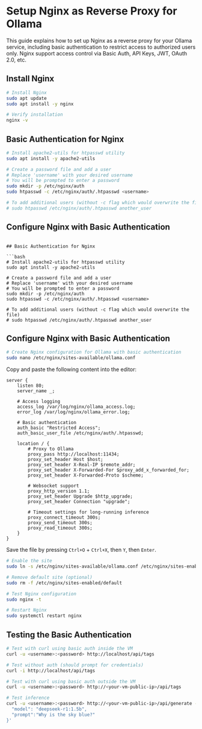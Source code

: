 # Setup Nginx as Reverse Proxy for Ollama

This guide explains how to set up Nginx as a reverse proxy for your Ollama service, including basic authentication to restrict access to authorized users only. Nginx support access control via Basic Auth, API Keys, JWT, OAuth 2.0, etc.

## Install Nginx

```bash
# Install Nginx
sudo apt update
sudo apt install -y nginx

# Verify installation
nginx -v
```

## Basic Authentication for Nginx

```bash
# Install apache2-utils for htpasswd utility
sudo apt install -y apache2-utils

# Create a password file and add a user
# Replace 'username' with your desired username
# You will be prompted to enter a password
sudo mkdir -p /etc/nginx/auth
sudo htpasswd -c /etc/nginx/auth/.htpasswd <username>

# To add additional users (without -c flag which would overwrite the file)
# sudo htpasswd /etc/nginx/auth/.htpasswd another_user
```

## Configure Nginx with Basic Authentication


```

## Basic Authentication for Nginx

```bash
# Install apache2-utils for htpasswd utility
sudo apt install -y apache2-utils

# Create a password file and add a user
# Replace 'username' with your desired username
# You will be prompted to enter a password
sudo mkdir -p /etc/nginx/auth
sudo htpasswd -c /etc/nginx/auth/.htpasswd <username>

# To add additional users (without -c flag which would overwrite the file)
# sudo htpasswd /etc/nginx/auth/.htpasswd another_user
```

## Configure Nginx with Basic Authentication

```bash
# Create Nginx configuration for Ollama with basic authentication
sudo nano /etc/nginx/sites-available/ollama.conf
```

Copy and paste the following content into the editor:

```
server {
    listen 80;
    server_name _;

    # Access logging
    access_log /var/log/nginx/ollama_access.log;
    error_log /var/log/nginx/ollama_error.log;

    # Basic authentication
    auth_basic "Restricted Access";
    auth_basic_user_file /etc/nginx/auth/.htpasswd;

    location / {
        # Proxy to Ollama
        proxy_pass http://localhost:11434;
        proxy_set_header Host $host;
        proxy_set_header X-Real-IP $remote_addr;
        proxy_set_header X-Forwarded-For $proxy_add_x_forwarded_for;
        proxy_set_header X-Forwarded-Proto $scheme;
        
        # Websocket support
        proxy_http_version 1.1;
        proxy_set_header Upgrade $http_upgrade;
        proxy_set_header Connection "upgrade";
        
        # Timeout settings for long-running inference
        proxy_connect_timeout 300s;
        proxy_send_timeout 300s;
        proxy_read_timeout 300s;
    }
}
```

Save the file by pressing `Ctrl+O` + `Ctrl+X`, then `Y`, then `Enter`.

```bash
# Enable the site
sudo ln -s /etc/nginx/sites-available/ollama.conf /etc/nginx/sites-enabled/

# Remove default site (optional)
sudo rm -f /etc/nginx/sites-enabled/default

# Test Nginx configuration
sudo nginx -t

# Restart Nginx
sudo systemctl restart nginx
```

## Testing the Basic Authentication

```bash
# Test with curl using basic auth inside the VM
curl -u <username>:<password> http://localhost/api/tags

# Test without auth (should prompt for credentials)
curl -i http://localhost/api/tags

# Test with curl using basic auth outside the VM
curl -u <username>:<password> http://<your-vm-public-ip>/api/tags

# Test inference
curl -u <username>:<password> http://<your-vm-public-ip>/api/generate -d '{
  "model": "deepseek-r1:1.5b",
  "prompt":"Why is the sky blue?"
}'
```